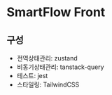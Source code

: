 # SmartFlow Front

## 구성

- 전역상태관리: zustand
- 비동기상태관리: tanstack-query
- 테스트: jest
- 스타일링: TailwindCSS
